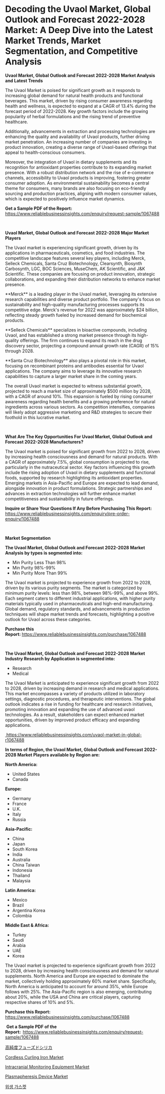 <p><h1>Decoding the Uvaol Market, Global Outlook and Forecast 2022-2028 Market: A Deep Dive into the Latest Market Trends, Market Segmentation, and Competitive Analysis</h1></p><p><strong>Uvaol Market, Global Outlook and Forecast 2022-2028 Market Analysis and Latest Trends</strong></p>
<p><p>The Uvaol Market is poised for significant growth as it responds to increasing global demand for natural health products and functional beverages. This market, driven by rising consumer awareness regarding health and wellness, is expected to expand at a CAGR of 13.4% during the forecast period of 2022-2028. Key growth factors include the growing popularity of herbal formulations and the rising trend of preventive healthcare. </p><p>Additionally, advancements in extraction and processing technologies are enhancing the quality and availability of Uvaol products, further driving market penetration. An increasing number of companies are investing in product innovation, creating a diverse range of Uvaol-based offerings that appeal to health-conscious consumers. </p><p>Moreover, the integration of Uvaol in dietary supplements and its recognition for antioxidant properties contribute to its expanding market presence. With a robust distribution network and the rise of e-commerce channels, accessibility to Uvaol products is improving, fostering greater consumer adoption. As environmental sustainability becomes a central theme for consumers, many brands are also focusing on eco-friendly sourcing and production practices, aligning with modern consumer values, which is expected to positively influence market dynamics.</p></p>
<p><strong>Get a Sample PDF of the Report:&nbsp;</strong> <a href="https://www.reliablebusinessinsights.com/enquiry/request-sample/1067488">https://www.reliablebusinessinsights.com/enquiry/request-sample/1067488</a></p>
<p>&nbsp;</p>
<p><strong>Uvaol Market, Global Outlook and Forecast 2022-2028 Major Market Players</strong></p>
<p><p>The Uvaol market is experiencing significant growth, driven by its applications in pharmaceuticals, cosmetics, and food industries. The competitive landscape features several key players, including Merck, Selleck Chemicals, Santa Cruz Biotechnology, Clearsynth, Biosynth Carbosynth, LGC, BOC Sciences, MuseChem, AK Scientific, and J&K Scientific. These companies are focusing on product innovation, strategic collaborations, and expanding their distribution networks to enhance market presence.</p><p>**Merck** is a leading player in the Uvaol market, leveraging its extensive research capabilities and diverse product portfolio. The company's focus on sustainability and high-quality manufacturing processes supports its competitive edge. Merck's revenue for 2022 was approximately $24 billion, reflecting steady growth fueled by increased demand for biochemical products.</p><p>**Selleck Chemicals** specializes in bioactive compounds, including Uvaol, and has established a strong market presence through its high-quality offerings. The firm continues to expand its reach in the drug discovery sector, projecting a compound annual growth rate (CAGR) of 15% through 2028.</p><p>**Santa Cruz Biotechnology** also plays a pivotal role in this market, focusing on recombinant proteins and antibodies essential for Uvaol applications. The company aims to leverage its innovative research capabilities to capture a larger market share in the coming years.</p><p>The overall Uvaol market is expected to witness substantial growth, projected to reach a market size of approximately $500 million by 2028, with a CAGR of around 10%. This expansion is fueled by rising consumer awareness regarding health benefits and a growing preference for natural ingredients across various sectors. As competition intensifies, companies will likely adopt aggressive marketing and R&D strategies to secure their foothold in this lucrative market.</p></p>
<p>&nbsp;</p>
<p><strong>What Are The Key Opportunities For Uvaol Market, Global Outlook and Forecast 2022-2028 Manufacturers?</strong></p>
<p><p>The Uvaol market is poised for significant growth from 2022 to 2028, driven by increasing health consciousness and demand for natural products. With a CAGR of approximately 7.5%, global consumption is projected to rise, particularly in the nutraceutical sector. Key factors influencing this growth include the rising adoption of Uvaol in dietary supplements and functional foods, supported by research highlighting its antioxidant properties. Emerging markets in Asia-Pacific and Europe are expected to lead demand, alongside innovation in product formulations. Strategic partnerships and advances in extraction technologies will further enhance market competitiveness and sustainability in future offerings.</p></p>
<p><strong>Inquire or Share Your Questions If Any Before Purchasing This Report:</strong> <a href="https://www.reliablebusinessinsights.com/enquiry/pre-order-enquiry/1067488">https://www.reliablebusinessinsights.com/enquiry/pre-order-enquiry/1067488</a></p>
<p>&nbsp;</p>
<p><strong>Market Segmentation</strong></p>
<p><strong>The Uvaol Market, Global Outlook and Forecast 2022-2028 Market Analysis by types is segmented into:</strong></p>
<p><ul><li>Min Purity Less Than 98%</li><li>Min Purity 98%-99%</li><li>Min Purity More Than 99%</li></ul></p>
<p><p>The Uvaol market is projected to experience growth from 2022 to 2028, driven by its various purity segments. The market is categorized by minimum purity levels: less than 98%, between 98%-99%, and above 99%. Each segment caters to different industrial applications, with higher purity materials typically used in pharmaceuticals and high-end manufacturing. Global demand, regulatory standards, and advancements in production techniques will shape market trends and forecasts, highlighting a positive outlook for Uvaol across these categories.</p></p>
<p><strong>Purchase this Report:&nbsp;</strong><a href="https://www.reliablebusinessinsights.com/purchase/1067488">https://www.reliablebusinessinsights.com/purchase/1067488</a></p>
<p>&nbsp;</p>
<p><strong>The Uvaol Market, Global Outlook and Forecast 2022-2028 Market Industry Research by Application is segmented into:</strong></p>
<p><ul><li>Research</li><li>Medical</li></ul></p>
<p><p>The Uvaol Market is anticipated to experience significant growth from 2022 to 2028, driven by increasing demand in research and medical applications. This market encompasses a variety of products utilized in laboratory settings, diagnostic procedures, and therapeutic interventions. The global outlook indicates a rise in funding for healthcare and research initiatives, promoting innovation and expanding the use of advanced uvaol technologies. As a result, stakeholders can expect enhanced market opportunities, driven by improved product efficacy and expanding applications.</p></p>
<p><a href="https://www.reliablebusinessinsights.com/uvaol-market-in-global-r1067488">&nbsp;https://www.reliablebusinessinsights.com/uvaol-market-in-global-r1067488</a></p>
<p><strong>In terms of Region, the Uvaol Market, Global Outlook and Forecast 2022-2028 Market Players available by Region are:</strong></p>
<p>
    <p> <strong> North America: </strong>
        <ul>
            <li>United States</li>
            <li>Canada</li>
        </ul>
        </p> 
    <p> <strong> Europe: </strong>
        <ul>
            <li>Germany</li>
            <li>France</li>
            <li>U.K.</li>
            <li>Italy</li>
            <li>Russia</li>
        </ul>
        </p> 
    <p> <strong> Asia-Pacific: </strong>
        <ul>
            <li>China</li>
            <li>Japan</li>
            <li>South Korea</li>
            <li>India</li>
            <li>Australia</li>
            <li>China Taiwan</li>
            <li>Indonesia</li>
            <li>Thailand</li>
            <li>Malaysia</li>
        </ul>
        </p> 
    <p> <strong> Latin America: </strong>
        <ul>
            <li>Mexico</li>
            <li>Brazil</li>
            <li>Argentina Korea</li>
            <li>Colombia</li>
        </ul>
        </p> 
    <p> <strong> Middle East & Africa: </strong>
        <ul>
            <li>Turkey</li>
            <li>Saudi</li>
            <li>Arabia</li>
            <li>UAE</li>
            <li>Korea</li>
        </ul>
    </p>
    </p>
<p><p>The Uvaol market is projected to experience significant growth from 2022 to 2028, driven by increasing health consciousness and demand for natural supplements. North America and Europe are expected to dominate the market, collectively holding approximately 60% market share. Specifically, North America is anticipated to account for around 35%, while Europe follows with 25%. The Asia-Pacific region is also emerging, contributing about 20%, while the USA and China are critical players, capturing respective shares of 10% and 5%.</p></p>
<p><strong>Purchase this Report: </strong><a href="https://www.reliablebusinessinsights.com/purchase/1067488">https://www.reliablebusinessinsights.com/purchase/1067488</a></p>
<p>&nbsp;<strong>Get a Sample PDF of the Report:&nbsp;&nbsp;</strong><a href="https://www.reliablebusinessinsights.com/enquiry/request-sample/1067488">https://www.reliablebusinessinsights.com/enquiry/request-sample/1067488</a></p>
<p><strong></strong></p>
<p><p><a href="https://medium.com/@randallrunte2023/%E9%AB%98%E7%B4%94%E5%BA%A6%E3%83%95%E3%83%A5%E3%83%BC%E3%82%BA%E3%82%B7%E3%83%AA%E3%82%AB%E5%B8%82%E5%A0%B4%E3%81%AE%E3%83%9E%E3%83%83%E3%83%94%E3%83%B3%E3%82%B0-%E3%83%88%E3%83%AC%E3%83%B3%E3%83%89-%E8%AA%B2%E9%A1%8C-%E3%81%9D%E3%81%97%E3%81%A6%E3%83%96%E3%83%AC%E3%83%BC%E3%82%AF%E3%82%B9%E3%83%AB%E3%83%BC-2024%E5%B9%B4-2031%E5%B9%B4-7901683b81de">高純度フューズドシリカ</a></p><p><a href="https://medium.com/@emiliomartelli542/insights-into-cordless-curling-iron-market-share-and-competitive-landscape-for-period-from-2024-to-e1e4b2a2a07d">Cordless Curling Iron Market</a></p><p><a href="https://issuu.com/reportprime-2/docs/intracranial-monitoring-equipment-m_2967a97a4b0c37">Intracranial Monitoring Equipment Market</a></p><p><a href="https://www.linkedin.com/pulse/plasmapheresis-device-market-report-product-type-source-plasma-4sjle?trackingId=DQQjDkSMTTGDUADzhfhxPg%3D%3D">Plasmapheresis Device Market</a></p><p><a href="https://medium.com/@trevorkruvalis5678/%EC%9C%84%EC%83%9D-%EA%B0%9C%EC%8A%A4%ED%82%B7-%EC%8B%9C%EC%9E%A5-%EA%B7%9C%EB%AA%A8%EB%8A%94-%EC%97%B0%ED%8F%89%EA%B7%A0-%EC%84%B1%EC%9E%A5%EB%A5%A0-cagr-14-5-%EB%A1%9C-%EC%84%B1%EC%9E%A5%ED%95%98%EA%B3%A0-%EC%9E%88%EC%9C%BC%EB%A9%B0-%EC%9D%B4-%EB%B3%B4%EA%B3%A0%EC%84%9C%EB%8A%94-%EC%9C%A0%ED%98%95-%EC%9D%91%EC%9A%A9-%EC%84%B1%EC%9E%A5-%EB%B0%8F-2024-2031%EB%85%84-%EC%98%88%EC%B8%A1%EC%97%90-%EB%8C%80%ED%95%9C-%EB%B6%84%EC%84%9D%EC%9D%84-%EB%8B%A4%EB%A3%B9%EB%8B%88%EB%8B%A4-4dffa91d68ff">위생 가스켓</a></p></p>